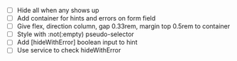 - [ ] Hide all <app-form-field-hint> when any <app-form-field-error> shows up
- [ ] Add container for hints and errors on form field
- [ ] Give flex, direction column, gap 0.33rem, margin top 0.5rem to container
- [ ] Style with :not(:empty) pseudo-selector
- [ ] Add [hideWithError] boolean input to hint
- [ ] Use service to check hideWithError
